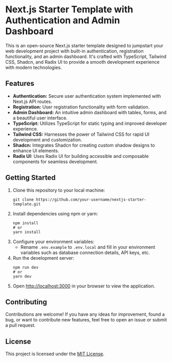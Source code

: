 <!DOCTYPE html>
<html lang="en">

<body>
  <h1>Next.js Starter Template with Authentication and Admin Dashboard</h1>

  <p>This is an open-source Next.js starter template designed to jumpstart your web development project with built-in authentication, registration functionality, and an admin dashboard. It's crafted with TypeScript, Tailwind CSS, Shadcn, and Radix UI to provide a smooth development experience with modern technologies.</p>

  <h2>Features</h2>
  <ul>
    <li><strong>Authentication:</strong> Secure user authentication system implemented with Next.js API routes.</li>
    <li><strong>Registration:</strong> User registration functionality with form validation.</li>
    <li><strong>Admin Dashboard:</strong> An intuitive admin dashboard with tables, forms, and a beautiful user interface.</li>
    <li><strong>TypeScript:</strong> Utilizes TypeScript for static typing and improved developer experience.</li>
    <li><strong>Tailwind CSS:</strong> Harnesses the power of Tailwind CSS for rapid UI development and customization.</li>
    <li><strong>Shadcn:</strong> Integrates Shadcn for creating custom shadow designs to enhance UI elements.</li>
    <li><strong>Radix UI:</strong> Uses Radix UI for building accessible and composable components for seamless development.</li>
  </ul>

  <h2>Getting Started</h2>
  <ol>
    <li>Clone this repository to your local machine:
      <pre><code>git clone https://github.com/your-username/nextjs-starter-template.git</code></pre>
    </li>
    <li>Install dependencies using npm or yarn:
      <pre><code>npm install
# or
yarn install</code></pre>
    </li>
    <li>Configure your environment variables:
      <ul>
        <li>Rename <code>.env.example</code> to <code>.env.local</code> and fill in your environment variables such as database connection details, API keys, etc.</li>
      </ul>
    </li>
    <li>Run the development server:
      <pre><code>npm run dev
# or
yarn dev</code></pre>
    </li>
    <li>Open <a href="http://localhost:3000">http://localhost:3000</a> in your browser to view the application.</li>
  </ol>

  <h2>Contributing</h2>
  <p>Contributions are welcome! If you have any ideas for improvement, found a bug, or want to contribute new features, feel free to open an issue or submit a pull request.</p>

  <h2>License</h2>
  <p>This project is licensed under the <a href="LICENSE">MIT License</a>.</p>
</body>
</html>

